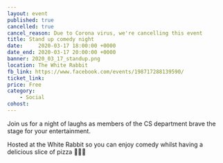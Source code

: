```yaml
---
layout: event
published: true
cancelled: true
cancel_reason: Due to Corona virus, we're cancelling this event
title: Stand up comedy night
date:     2020-03-17 18:00:00 +0000
date_end: 2020-03-17 20:00:00 +0000 
banner: 2020_03_17_standup.png
location: The White Rabbit
fb_link: https://www.facebook.com/events/198717288139590/
ticket_link: 
price: Free
category:
    - Social
cohost: 
---
```


Join us for a night of laughs as members of the CS department brave the stage for your entertainment.

Hosted at the White Rabbit so you can enjoy comedy whilst having a delicious slice of pizza 🍕🍕🍕
